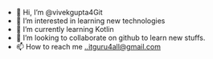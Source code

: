 - 👋 Hi, I’m @vivekgupta4Git
- 👀 I’m interested in learning new technologies
- 🌱 I’m currently learning Kotlin
- 💞️ I’m looking to collaborate on github to learn new stuffs.
- 📫 How to reach me ..itguru4all@gmail.com

<!---
vivekgupta4Git/vivekgupta4Git is a ✨ special ✨ repository because its `README.md` (this file) appears on your GitHub profile.
You can click the Preview link to take a look at your changes.
--->

